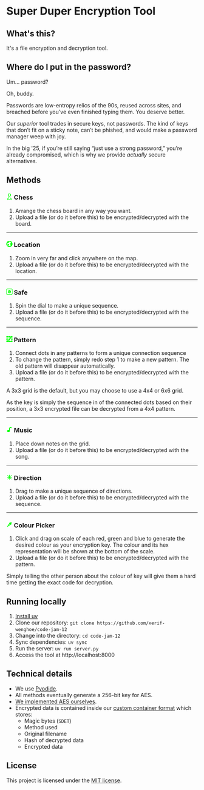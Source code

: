 # Super Duper Encryption Tool

## What's this?

It's a file encryption and decryption tool.

## Where do I put in the password?

Um... password?

Oh, buddy.

Passwords are low-entropy relics of the 90s, reused across sites, and breached before you’ve even finished typing them. You deserve better.

Our _superior_ tool trades in secure keys, not passwords. The kind of keys that don’t fit on a sticky note, can’t be phished, and would make a password manager weep with joy.

In the big '25, if you’re still saying “just use a strong password,” you’re already compromised, which is why we provide _actually_ secure alternatives.

## Methods

### <img src="static/methods/chess/img.png" /> Chess

1. Arrange the chess board in any way you want.
2. Upload a file (or do it before this) to be encrypted/decrypted with the board.

---

### <img src="static/methods/location/img.png" /> Location

1. Zoom in very far and click anywhere on the map.
2. Upload a file (or do it before this) to be encrypted/decrypted with the location.

---

### <img src="static/methods/safe/img.png" /> Safe

1. Spin the dial to make a unique sequence.
2. Upload a file (or do it before this) to be encrypted/decrypted with the sequence.

---

### <img src="static/methods/pattern_lock/img.png" /> Pattern

1. Connect dots in any patterns to form a unique connection sequence
2. To change the pattern, simply redo step 1 to make a new pattern. The old pattern will disappear automatically.
3. Upload a file (or do it before this) to be encrypted/decrypted with the pattern.

A 3x3 grid is the default, but you may choose to use a 4x4 or 6x6 grid.

As the key is simply the sequence in of the connected dots based on their position, a 3x3 encrypted file can be decrypted from a 4x4 pattern.

---

### <img src="static/methods/music/img.png" /> Music

1. Place down notes on the grid.
2. Upload a file (or do it before this) to be encrypted/decrypted with the song.

---

### <img src="static/methods/direction/img.png" width="16" /> Direction

1. Drag to make a unique sequence of directions.
2. Upload a file (or do it before this) to be encrypted/decrypted with the sequence.

---

### <img src="static/methods/colour_picker/img.png" /> Colour Picker

1. Click and drag on scale of each red, green and blue to generate the desired colour as your encryption key. The colour and its hex representation will be shown at the bottom of the scale.
2. Upload a file (or do it before this) to be encrypted/decrypted with the pattern.

Simply telling the other person about the colour of key will give them a hard time getting the exact code for decryption.

## Running locally

1. [Install uv](https://docs.astral.sh/uv/getting-started/installation/)
2. Clone our repository: `git clone https://github.com/xerif-wenghoe/code-jam-12`
3. Change into the directory: `cd code-jam-12`
4. Sync dependencies: `uv sync`
5. Run the server: `uv run server.py`
6. Access the tool at http://localhost:8000

## Technical details

- We use [Pyodide](https://pyodide.org/).
- All methods eventually generate a 256-bit key for AES.
- [We implemented AES ourselves](cj12/aes.py).
- Encrypted data is contained inside our [custom container format](cj12/container.py) which stores:
  - Magic bytes (`SDET`)
  - Method used
  - Original filename
  - Hash of decrypted data
  - Encrypted data

## License

This project is licensed under the [MIT license](LICENSE).
